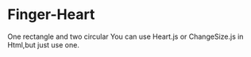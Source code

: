 # Finger-Heart
One rectangle and two circular
You can use Heart.js or ChangeSize.js in Html,but just use one.
